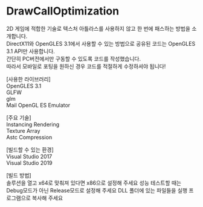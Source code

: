 # DrawCallOptimization
2D 게임에 적합한 기술로 텍스처 아틀라스를 사용하지 않고 한 번에 패스하는 방법을 소개합니다.  
DirectX11와 OpenGLES 3.1에서 사용할 수 있는 방법으로 공유된 코드는 OpenGLES 3.1 API만 사용합니다.  
간단히 PC버전에서만 구동할 수 있도록 코드를 작성했습니다.  
따라서 모바일로 포팅을 원하신 경우 코드를 적절하게 수정하셔야 됩니다!  

[사용한 라이브러리]  
OpenGLES 3.1  
GLFW  
glm  
Mail OpenGL ES Emulator  
  
[주요 기술]  
Instancing Rendering  
Texture Array  
Astc Compression  
  
[빌드할 수 있는 환경]  
Visual Studio 2017  
Visual Studio 2019  

[빌드 방법]  
솔루션을 열고 x64로 맞춰져 있다면 x86으로 설정해 주세요
성능 테스트할 때는 Debug모드가 아닌 Release모드로 설정해 주세요
DLL 폴더에 있는 파일들을 실행 프로그램으로 복사해 주세요